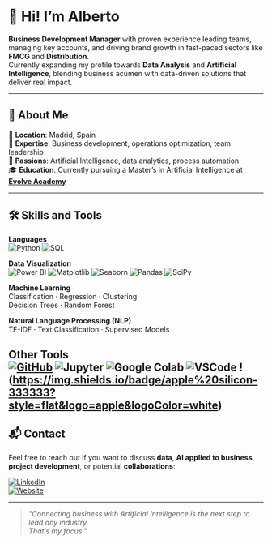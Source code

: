 
# 👋 Hi! I’m **Alberto**

**Business Development Manager** with proven experience leading teams, managing key accounts, and driving brand growth in fast-paced sectors like **FMCG** and **Distribution**.  
Currently expanding my profile towards **Data Analysis** and **Artificial Intelligence**, blending business acumen with data-driven solutions that deliver real impact.

---

## 🚀 About Me

📍 **Location**: Madrid, Spain  
🎯 **Expertise**: Business development, operations optimization, team leadership  
🧠 **Passions**: Artificial Intelligence, data analytics, process automation  
🎓 **Education**: Currently pursuing a Master’s in Artificial Intelligence at [**Evolve Academy**](https://evolveacademy.es/titulacion/inteligencia-artificial/?utm_source=google&utm_medium=paid&utm_campaign=branding&utm_term=evolve-academy&utm_content=evolve-academy&gad_source=1&gclid=Cj0KCQiA8fW9BhC8ARIsACwHqYrnEG-NXaofhz4SqON2C79jxrvoxpCDQJiV4SUrG6T_Ot6c4OLUka0aAgnPEALw_wcB)

---

## 🛠️ Skills and Tools

**Languages**  
![Python](https://img.shields.io/badge/-Python-3776AB?style=flat&logo=python&logoColor=white)
![SQL](https://img.shields.io/badge/-SQL-4479A1?style=flat&logo=mysql&logoColor=white)

**Data Visualization**  
![Power BI](https://img.shields.io/badge/-Power%20BI-F2C811?style=flat&logo=power-bi&logoColor=white)
![Matplotlib](https://img.shields.io/badge/-Matplotlib-11557C?style=flat&logo=python&logoColor=white)
![Seaborn](https://img.shields.io/badge/-Seaborn-005571?style=flat&logo=python&logoColor=white)
![Pandas](https://img.shields.io/badge/Pandas-2C2D72?style=for-the-badge&logo=pandas&logoColor=white)
![SciPy](https://img.shields.io/badge/SciPy-654FF0?style=for-the-badge&logo=SciPy&logoColor=white)

**Machine Learning**  
Classification · Regression · Clustering  
Decision Trees · Random Forest

**Natural Language Processing (NLP)**  
TF-IDF · Text Classification · Supervised Models

**Other Tools**  
[![GitHub](https://img.shields.io/badge/-GitHub-181717?style=flat&logo=github&logoColor=white)](https://github.com/albertogarciai)
![Jupyter](https://img.shields.io/badge/-Jupyter-F37626?style=flat&logo=jupyter&logoColor=white)
![Google Colab](https://img.shields.io/badge/-Google%20Colab-F9AB00?style=flat&logo=google-colab&logoColor=white)
![VSCode](https://img.shields.io/badge/VSCode-0078D4?style=flat&logo=visual%20studio%20code&logoColor=white)
!(https://img.shields.io/badge/apple%20silicon-333333?style=flat&logo=apple&logoColor=white)
---

## 📬 Contact

Feel free to reach out if you want to discuss **data**, **AI applied to business**, **project development**, or potential **collaborations**:

[![LinkedIn](https://img.shields.io/badge/-LinkedIn-0077B5?style=flat&logo=linkedin&logoColor=white)](https://www.linkedin.com/in/albertogarciai/)  
[![Website](https://img.shields.io/badge/-My%20Website-000000?style=flat&logo=About.me&logoColor=white)](https://albertogarcia.carrd.co/)

---

> _"Connecting business with Artificial Intelligence is the next step to lead any industry.  
> That’s my focus."_
